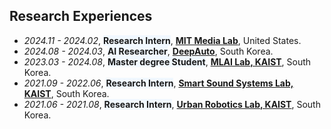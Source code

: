 ## Research Experiences
- *2024.11 - 2024.02*, <span style='background-color: #f1f8ff'>**Research Intern**</span>, **[MIT Media Lab](https://www.media.mit.edu/)**, United States.
- *2024.08 - 2024.03*, <span style='background-color: #f1f8ff'>**AI Researcher**</span>, **[DeepAuto](https://www.deepauto.ai/)**, South Korea.
- *2023.03 - 2024.08*, <span style='background-color: #f1f8ff'>**Master degree Student**</span>, **[MLAI Lab, KAIST](https://www.mlai-kaist.com/)**, South Korea.
- *2021.09 - 2022.06*, <span style='background-color: #f1f8ff'>**Research Intern**</span>, **[Smart Sound Systems Lab, KAIST](https://www.sound.kaist.ac.kr/)**, South Korea.
- *2021.06 - 2021.08*, <span style='background-color: #f1f8ff'>**Research Intern**</span>, **[Urban Robotics Lab, KAIST](https://urobot.kaist.ac.kr/)**, South Korea.
